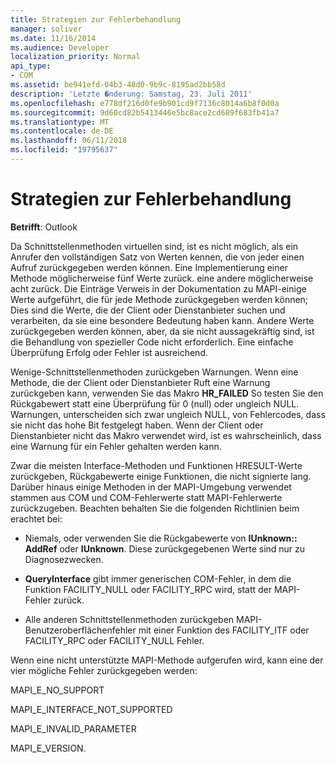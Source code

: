 ```yaml
---
title: Strategien zur Fehlerbehandlung
manager: soliver
ms.date: 11/16/2014
ms.audience: Developer
localization_priority: Normal
api_type:
- COM
ms.assetid: be941efd-04b3-48d0-9b9c-8195ad2bb58d
description: 'Letzte �nderung: Samstag, 23. Juli 2011'
ms.openlocfilehash: e778df216d0fe9b901cd9f7136c8014a6b8f0d0a
ms.sourcegitcommit: 9d60cd82b5413446e5bc8ace2cd689f683fb41a7
ms.translationtype: MT
ms.contentlocale: de-DE
ms.lasthandoff: 06/11/2018
ms.locfileid: "19795637"
---
```

# <a name="strategies-for-error-handling"></a>Strategien zur Fehlerbehandlung

  
  
**Betrifft**: Outlook 
  
Da Schnittstellenmethoden virtuellen sind, ist es nicht möglich, als ein Anrufer den vollständigen Satz von Werten kennen, die von jeder einen Aufruf zurückgegeben werden können. Eine Implementierung einer Methode möglicherweise fünf Werte zurück. eine andere möglicherweise acht zurück. Die Einträge Verweis in der Dokumentation zu MAPI-einige Werte aufgeführt, die für jede Methode zurückgegeben werden können; Dies sind die Werte, die der Client oder Dienstanbieter suchen und verarbeiten, da sie eine besondere Bedeutung haben kann. Andere Werte zurückgegeben werden können, aber, da sie nicht aussagekräftig sind, ist die Behandlung von spezieller Code nicht erforderlich. Eine einfache Überprüfung Erfolg oder Fehler ist ausreichend.
  
Wenige-Schnittstellenmethoden zurückgeben Warnungen. Wenn eine Methode, die der Client oder Dienstanbieter Ruft eine Warnung zurückgeben kann, verwenden Sie das Makro **HR_FAILED** So testen Sie den Rückgabewert statt eine Überprüfung für 0 (null) oder ungleich NULL. Warnungen, unterscheiden sich zwar ungleich NULL, von Fehlercodes, dass sie nicht das hohe Bit festgelegt haben. Wenn der Client oder Dienstanbieter nicht das Makro verwendet wird, ist es wahrscheinlich, dass eine Warnung für ein Fehler gehalten werden kann. 
  
Zwar die meisten Interface-Methoden und Funktionen HRESULT-Werte zurückgeben, Rückgabewerte einige Funktionen, die nicht signierte lang. Darüber hinaus einige Methoden in der MAPI-Umgebung verwendet stammen aus COM und COM-Fehlerwerte statt MAPI-Fehlerwerte zurückzugeben. Beachten behalten Sie die folgenden Richtlinien beim erachtet bei:
  
- Niemals, oder verwenden Sie die Rückgabewerte von **IUnknown:: AddRef** oder **IUnknown**. Diese zurückgegebenen Werte sind nur zu Diagnosezwecken. 
    
- **QueryInterface** gibt immer generischen COM-Fehler, in dem die Funktion FACILITY_NULL oder FACILITY_RPC wird, statt der MAPI-Fehler zurück. 
    
- Alle anderen Schnittstellenmethoden zurückgeben MAPI-Benutzeroberflächenfehler mit einer Funktion des FACILITY_ITF oder FACILITY_RPC oder FACILITY_NULL Fehler.
    
Wenn eine nicht unterstützte MAPI-Methode aufgerufen wird, kann eine der vier mögliche Fehler zurückgegeben werden: 
  
MAPI_E_NO_SUPPORT
  
MAPI_E_INTERFACE_NOT_SUPPORTED
  
MAPI_E_INVALID_PARAMETER
  
MAPI_E_VERSION. 
  

